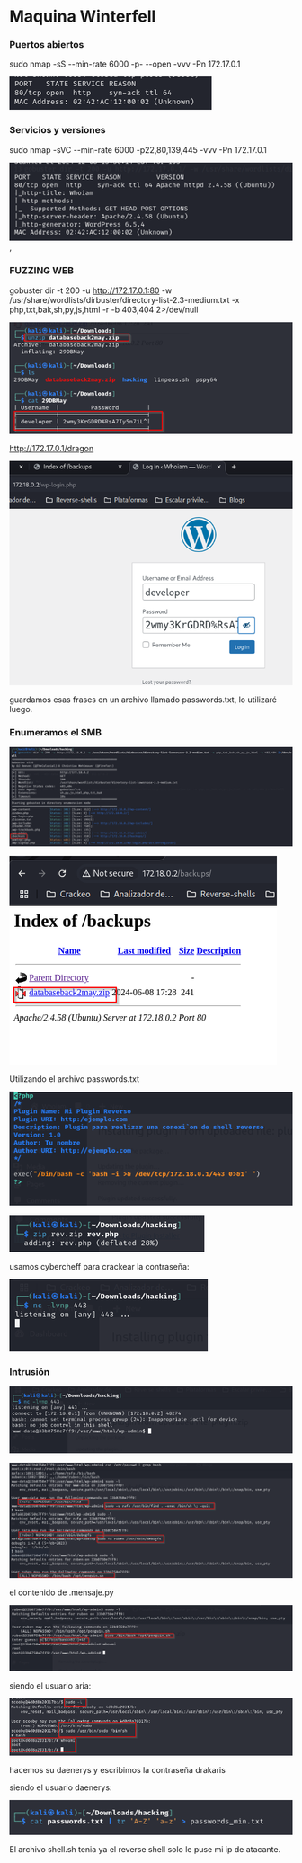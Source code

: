 # Maquina Winterfell

### Puertos abiertos

sudo nmap -sS --min-rate 6000 -p- --open -vvv -Pn 172.17.0.1

![alt text](image.png)

### Servicios y versiones

sudo nmap -sVC --min-rate 6000 -p22,80,139,445 -vvv -Pn 172.17.0.1

![alt text](image-1.png),

### FUZZING WEB

gobuster dir -t 200 -u http://172.17.0.1:80 -w /usr/share/wordlists/dirbuster/directory-list-2.3-medium.txt -x php,txt,bak,sh,py,js,html -r -b 403,404 2>/dev/null

![alt text](image-4.png)

http://172.17.0.1/dragon

![alt text](image-5.png)

guardamos esas frases en un archivo llamado passwords.txt, lo utilizaré luego.

### Enumeramos el SMB

![alt text](image-2.png)

![alt text](image-3.png)

Utilizando el archivo passwords.txt

![alt text](image-6.png)

![alt text](image-7.png)

usamos cybercheff para crackear la contraseña:

![alt text](image-8.png)

### Intrusión

![alt text](image-9.png)

![alt text](image-10.png)

el contenido de .mensaje.py

![alt text](image-11.png)

siendo el usuario aria:

![alt text](image-12.png)

hacemos su daenerys y escribimos la contraseña drakaris

siendo el usuario daenerys:

![alt text](image-13.png)

El archivo shell.sh tenia ya el reverse shell solo le puse mi ip de atacante.

